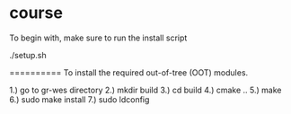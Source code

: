 # course

To begin with, make sure to run the install script

./setup.sh

==========
To install the required out-of-tree (OOT) modules.

1.) go to gr-wes directory
2.) mkdir build
3.) cd build
4.) cmake ..
5.) make
6.) sudo make install
7.) sudo ldconfig
